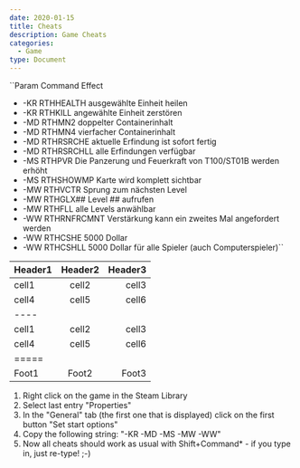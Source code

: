```yaml
---
date: 2020-01-15
title: Cheats
description: Game Cheats
categories:
  - Game
type: Document
---
```

``Param	Command		Effect
 - -KR	RTHHEALTH	ausgewählte Einheit heilen
 - -KR	RTHKILL		angewählte Einheit zerstören
 - -MD	RTHMN2		doppelter Containerinhalt
 - -MD	RTHMN4		vierfacher Containerinhalt
 - -MD	RTHRSRCHE	aktuelle Erfindung ist sofort fertig
 - -MD	RTHRSRCHLL	alle Erfindungen verfügbar
 - -MS	RTHPVR		Die Panzerung und Feuerkraft von T100/ST01B werden erhöht
 - -MS	RTHSHOWMP	Karte wird komplett sichtbar
 - -MW	RTHVCTR		Sprung zum nächsten Level
 - -MW	RTHGLX##	Level ## aufrufen
 - -MW	RTHFLL		alle Levels anwählbar
 - -WW	RTHRNFRCMNT	Verstärkung kann ein zweites Mal angefordert werden
 - -WW	RTHCSHE		5000 Dollar
 - -WW	RTHCSHLL	5000 Dollar für alle Spieler (auch Computerspieler)``

| Header1 | Header2 | Header3 |
|:--------|:-------:|--------:|
| cell1   | cell2   | cell3   |
| cell4   | cell5   | cell6   |
|----
| cell1   | cell2   | cell3   |
| cell4   | cell5   | cell6   |
|=====
| Foot1   | Foot2   | Foot3

1. Right click on the game in the Steam Library
2. Select last entry "Properties"
3. In the "General" tab (the first one that is displayed) click on the first button "Set start options"
4. Copy the following string: "-KR -MD -MS -MW -WW"
5. Now all cheats should work as usual with Shift+Command* - if you type in, just re-type! ;-)
